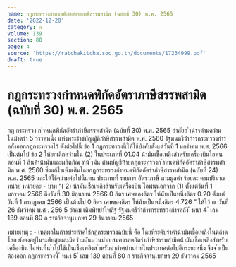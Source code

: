 ```yaml
---
name: กฎกระทรวงกำหนดพิกัดอัตราภาษีสรรพสามิต (ฉบับที่ 30) พ.ศ. 2565
date: '2022-12-28'
category: ก
volume: 139
section: 80
page: 4
source: 'https://ratchakitcha.soc.go.th/documents/17234999.pdf'
draft: true
---
```


# กฎกระทรวงกำหนดพิกัดอัตราภาษีสรรพสามิต (ฉบับที่ 30) พ.ศ. 2565

กฎ กระทรวง ก ําหนดพิกัดอัตรําภําษีสรรพสํามิต (ฉบับที่ 30) พ.ศ. 2565 อําศัยอ ํานําจตํามควํามในมําตรํา 5 วรรคหนึ่ง แห่งพระรําชบัญญัติภําษีสรรพสํามิต พ.ศ. 2560 รัฐมนตรีว่ํากํารกระทรวงกํารคลังออกกฎกระทรวงไว้ ดังต่อไปนี้ ข้อ 1 กฎกระทรวงนี้ให้ใช้บังคับตั้งแต่วันที่ 1 มกรําคม พ.ศ. 2566 เป็นต้นไป ข้อ 2 ให้ยกเลิกควํามใน (2) ในประเภทที่ 01.04 น้ํามันเชื้อเพลิงสําหรับเครื่องบินไอพ่น ตอนที่ 1 สินค้ําน้ํามันและผลิตภัณ ฑ์น้ ํามัน ตํามบัญชีท้ํายกฎกระทรวงก ําหนดพิกัดอัตรําภําษีสรรพสํามิต พ.ศ. 2560 ซึ่งแก้ไขเพิ่มเติมโดยกฎกระทรวงกําหนดพิกัดอัตรําภําษีสรรพสํามิต (ฉบับที่ 24) พ.ศ. 2565 และให้ใช้ควํามต่อไปนี้แทน ประเภทที่ รายการ อัตราภาษี ตามมูลค่า ร้อยละ ตามปริมาณ หน่วย หน่วยละ - บาท “( 2) น้้ามันเชื้อเพลิงส้าหรับเครื่องบิน ไอพ่นนอกจาก (1) ตั้งแต่วันที่ 1 มกราคม 2566 ถึงวันที่ 30 มิถุนายน 2566 0 ลิตร เศษของลิตร ให้นับเป็นหนึ่งลิตร 0.20 ตั้งแต่วันที่ 1 กรกฎาคม 2566 เป็นต้นไป 0 ลิตร เศษของลิตร ให้นับเป็นหนึ่งลิตร 4.726 ” ให้ไว้ ณ วันที่ 26 ธันวําคม พ.ศ . 256 5 อําคม เติมพิทยําไพสิฐ รัฐมนตรีว่ํากํารกระทรวงกํารคลัง ้ หนา 4 ่ เลม 139 ตอนที่ 80 ก ราชกิจจานุเบกษา 29 ธันวาคม 2565

หมํายเหตุ : - เหตุผลในกํารประกําศใช้กฎกระทรวงฉบับนี้ คือ โดยที่ระดับรําคําน้ํามันเชื้อเพลิงในตลําดโลก ยังคงอยู่ในระดับสูงและมีควํามผันผวนมําก สมควรลดอัตรําภําษีสรรพสํามิตน้ํามันเชื้อเพลิงสําหรับเครื่องบิน ไอพ่นที่น ําไปใช้เป็นเชื้อเพลิงส ําหรับอํากําศยํานภํายในประเทศต่อไปอีกระยะหนึ่ง จึงจ ําเป็นต้องออก กฎกระทรวงนี้ ้ หนา 5 ่ เลม 139 ตอนที่ 80 ก ราชกิจจานุเบกษา 29 ธันวาคม 2565
